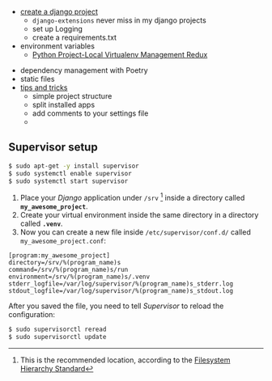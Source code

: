 * [create a django project](/articles/create-a-django-project.md)
  - `django-extensions` never miss in my django projects
  - set up Logging
  - create a requirements.txt
* environment variables
  * [Python Project-Local Virtualenv Management Redux](https://hynek.me/articles/python-virtualenv-redux/?utm_campaign=Django%2BNewsletter&utm_medium=email&utm_source=Django_Newsletter_226)
- dependency management with Poetry
- static files
- [tips and tricks]()
  - simple project structure
  - split installed apps
  - add comments to your settings file
  -


## Supervisor setup

```bash
$ sudo apt-get -y install supervisor
$ sudo systemctl enable supervisor
$ sudo systemctl start supervisor
```

1. Place your *Django* application under `/srv` [^srv] inside a directory called **`my_awesome_project`**.
2. Create your virtual environment inside the same directory in a directory called **`.venv`**.
3. Now you can create a new file inside `/etc/supervisor/conf.d/` called `my_awesome_project.conf`:

```init
[program:my_awesome_project]
directory=/srv/%(program_name)s
command=/srv/%(program_name)s/run
environment=/srv/%(program_name)s/.venv
stderr_logfile=/var/log/supervisor/%(program_name)s_stderr.log
stdout_logfile=/var/log/supervisor/%(program_name)s_stdout.log
```

After you saved the file, you need to tell *Supervisor* to reload the configuration:

```bash
$ sudo supervisorctl reread
$ sudo supervisorctl update
```

[^srv]: This is the recommended location, according to the [Filesystem Hierarchy Standard](https://refspecs.linuxfoundation.org/FHS_3.0/fhs/index.html)
